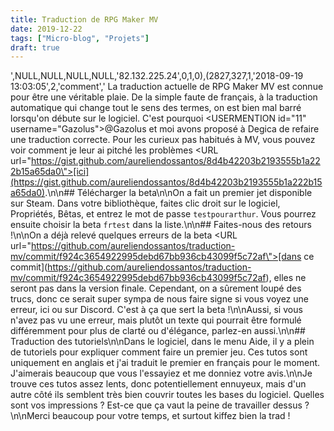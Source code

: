 ```yaml
---
title: Traduction de RPG Maker MV
date: 2019-12-22
tags: ["Micro-blog", "Projets"]
draft: true
---
```


',NULL,NULL,NULL,NULL,'82.132.225.24',0,1,0),(2827,327,1,'2018-09-19 13:03:05',2,'comment','
La traduction actuelle de RPG Maker MV est connue pour être une véritable plaie. De la simple faute de français, à la traduction automatique qui change tout le sens des termes, on est bien mal barré lorsqu\'on débute sur le logiciel. C\'est pourquoi <USERMENTION id=\"11\" username=\"Gazolus\">@Gazolus</USERMENTION> et moi avons proposé à Degica de refaire une traduction correcte. Pour les curieux pas habitués à MV, vous pouvez voir comment je leur ai pitché les problèmes <URL url=\"https://gist.github.com/aureliendossantos/8d4b42203b2193555b1a222b15a65da0\">[ici](https://gist.github.com/aureliendossantos/8d4b42203b2193555b1a222b15a65da0)</URL>.\n\n## Télécharger la beta\n\nOn a fait un premier jet disponible sur Steam. Dans votre bibliothèque, faites clic droit sur le logiciel, Propriétés, Bêtas, et entrez le mot de passe <C>`testpourarthur`</C>. Vous pourrez ensuite choisir la beta <C>`frtest`</C> dans la liste.\n\n## Faites-nous des retours !\n\nOn a déjà relevé quelques erreurs de la beta <URL url=\"https://github.com/aureliendossantos/traduction-mv/commit/f924c3654922995debd67bb936cb43099f5c72af\">[dans ce commit](https://github.com/aureliendossantos/traduction-mv/commit/f924c3654922995debd67bb936cb43099f5c72af)</URL>, elles ne seront pas dans la version finale. Cependant, on a sûrement loupé des trucs, donc ce serait super sympa de nous faire signe si vous voyez une erreur, ici ou sur Discord. C\'est à ça que sert la beta !\n\nAussi, si vous n\'avez pas vu une erreur, mais plutôt un texte qui pourrait être formulé différemment pour plus de clarté ou d\'élégance, parlez-en aussi.\n\n## Traduction des tutoriels\n\nDans le logiciel, dans le menu Aide, il y a plein de tutoriels pour expliquer comment faire un premier jeu. Ces tutos sont uniquement en anglais et j\'ai traduit le premier en français pour le moment. J\'aimerais beaucoup que vous l\'essayiez et me donniez votre avis.\n\nJe trouve ces tutos assez lents, donc potentiellement ennuyeux, mais d\'un autre côté ils semblent très bien couvrir toutes les bases du logiciel. Quelles sont vos impressions ? Est-ce que ça vaut la peine de travailler dessus ?\n\nMerci beaucoup pour votre temps, et surtout kiffez bien la trad !

